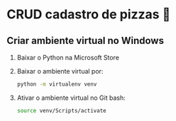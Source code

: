 # CRUD cadastro de pizzas :pizza:

## Criar ambiente virtual no Windows

1. Baixar o Python na Microsoft Store

2. Baixar o ambiente virtual por:
    ```bash
    python -m virtualenv venv
    ```
3. Ativar o ambiente virtual no Git bash:
    ```bash
    source venv/Scripts/activate
    ```